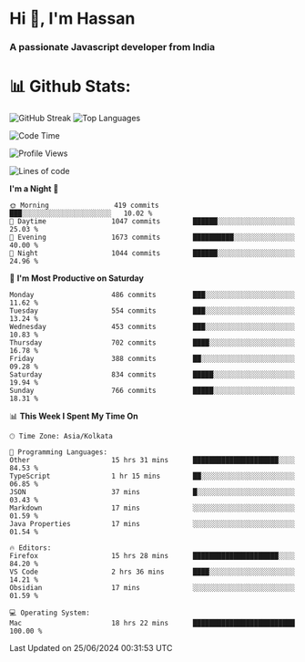 # Hi 👋, I'm Hassan
### A passionate Javascript developer from India


# 📊 Github Stats:
![GitHub Streak](https://github-readme-streak-stats.herokuapp.com/?user=codeblooded47&theme=dracula&hide_border=false)
![Top Languages](https://github-readme-stats.vercel.app/api/top-langs/?username=codeblooded47&layout=compact&theme=dracula)



<!--START_SECTION:waka-->
![Code Time](http://img.shields.io/badge/Code%20Time-813%20hrs%2044%20mins-blue)

![Profile Views](http://img.shields.io/badge/Profile%20Views-17-blue)

![Lines of code](https://img.shields.io/badge/From%20Hello%20World%20I%27ve%20Written-23.5%20million%20lines%20of%20code-blue)

**I'm a Night 🦉** 

```text
🌞 Morning                419 commits         ███░░░░░░░░░░░░░░░░░░░░░░   10.02 % 
🌆 Daytime                1047 commits        ██████░░░░░░░░░░░░░░░░░░░   25.03 % 
🌃 Evening                1673 commits        ██████████░░░░░░░░░░░░░░░   40.00 % 
🌙 Night                  1044 commits        ██████░░░░░░░░░░░░░░░░░░░   24.96 % 
```
📅 **I'm Most Productive on Saturday** 

```text
Monday                   486 commits         ███░░░░░░░░░░░░░░░░░░░░░░   11.62 % 
Tuesday                  554 commits         ███░░░░░░░░░░░░░░░░░░░░░░   13.24 % 
Wednesday                453 commits         ███░░░░░░░░░░░░░░░░░░░░░░   10.83 % 
Thursday                 702 commits         ████░░░░░░░░░░░░░░░░░░░░░   16.78 % 
Friday                   388 commits         ██░░░░░░░░░░░░░░░░░░░░░░░   09.28 % 
Saturday                 834 commits         █████░░░░░░░░░░░░░░░░░░░░   19.94 % 
Sunday                   766 commits         █████░░░░░░░░░░░░░░░░░░░░   18.31 % 
```


📊 **This Week I Spent My Time On** 

```text
🕑︎ Time Zone: Asia/Kolkata

💬 Programming Languages: 
Other                    15 hrs 31 mins      █████████████████████░░░░   84.53 % 
TypeScript               1 hr 15 mins        ██░░░░░░░░░░░░░░░░░░░░░░░   06.85 % 
JSON                     37 mins             █░░░░░░░░░░░░░░░░░░░░░░░░   03.43 % 
Markdown                 17 mins             ░░░░░░░░░░░░░░░░░░░░░░░░░   01.59 % 
Java Properties          17 mins             ░░░░░░░░░░░░░░░░░░░░░░░░░   01.54 % 

🔥 Editors: 
Firefox                  15 hrs 28 mins      █████████████████████░░░░   84.20 % 
VS Code                  2 hrs 36 mins       ████░░░░░░░░░░░░░░░░░░░░░   14.21 % 
Obsidian                 17 mins             ░░░░░░░░░░░░░░░░░░░░░░░░░   01.59 % 

💻 Operating System: 
Mac                      18 hrs 22 mins      █████████████████████████   100.00 % 
```


 Last Updated on 25/06/2024 00:31:53 UTC
<!--END_SECTION:waka-->

